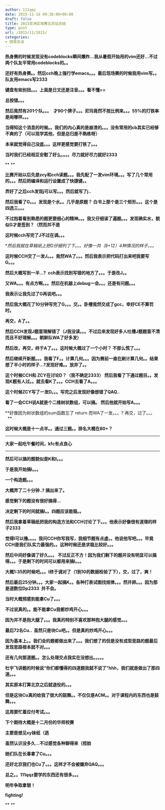```yaml
---
author: 111qqz
date: 2015-11-16 09:38:00+00:00
draft: false
title: 2015亚洲区域赛北京站总结
type: post
url: /2015/11/2015/
categories:
- 随笔杂谈
---
```










**热身赛的时候发现没有codeblocks瞬间爆炸...我从暑假开始用的vim还好...不过两个队友平常用codeblocks的。。**

**还好有热身赛。。然后cch晚上强行学emacs。。。最后现场赛的时候我用vim写。。队友用emacs写2333**

**键盘有些别扭。。。上面是日文还是注音。。。看不懂==**

**总按错。。。**



**然后竟然有201个队。。。  才90个牌子。。。尼玛竟然不按比例来。。。55%的打铁率是闹哪样。。。**

**当得知这个消息的时候。。我们的内心真的是崩溃的。。。没有常用的cb其实已经够不爽的了（可以现学其他，但是总归是不熟练呀）**

**本来就觉得自己没底。。。这样更感觉要打铁了。。。**

**当时我们已经相互安慰了好么。。。。尽力就好尽力就好2333**



** **

**比赛开始以后先是zcy和cch读题。。。我先配了一发vim环境。。。写了几个常用的。。。然后把编译和运行设置成了快捷键。。**

**弄好了之后cch发现j可以写。。。然后就写了j..**

**然后我看了G。。。发现是个水。。几乎是原题？ 白书上那个是三个矩形。。。这个是四选三。。。**

**不过抱着看到熟悉的题更要细心的精神。。。我又仔细读了遍题。。。发现确实水，貌似G才是签到？（然而并不是**



**这时候cch写完了J不过在调。。。**



**然后我就在草稿纸上把G仔细列了下。。。好像一共（8+12）*4种情况的样子。。。**

**这时候CCH交了一发J。。。竟然WA了。。。然后我表示把代码打出来吧我要写G。。。**

**然后大概写到一半...?  cch表示找到写错的地方了。。。于是改J。。**

**又WA。。。有点方啊。。。然后在机器上debug一会。。。还是有问题。。。**

**我表示让我先过了G再说吧。。。**

**然后我大概花了10分钟写完了G。。。交。。卧槽竟然交成了gcc，幸好CE不算罚时。**

**再交，A了。。**

**然后CCH发现J题意理解错了（J我没读。。。不过后来发现好多人吐槽J题题意不清而且不好理解。。。朝鲜队WA了好多发）**

**然后改，再交，终于A了。。。这时候大概过了一个小时？ 不那么慌了。。。**

**然后继续开新题。。。我看了F。。计算几何。。。因为赛前一直在刷计算几何。。结果想了半小时的样子...?发现好难。。放弃了。。**

**这个时候CCH和 ZCY在讨论D？（我不确定2333） 然后我看了下通过题目。。发现K题有人过。。就去看K了。。。CCH去看了A。。。**

**这个时候ZCY写了一发D。。。写完之后发现好像想错了QAQ..**

**看了一会CCH说A就是个二维树状数组，可以搞。 然后他就开始写A。。。**

**好像因为树状数组的sum函数忘了 return 而WA了一发。。。? 再交，过了。。。   **

**这时候大概是十一点半。。通过三题。。排名大概在80+？**

********************************************

**大家一起吃午餐时间，kfc有点良心**

********************************************

**然后可以搞的题貌似是K和I。。。**

**于是我开始搞I。。。**

**一个构造题。。。**

**大概弄了二十分钟..? 搞出来了。**

**感觉剩下的题没有很好搞得...**

**决定剩下的时间就搞I。。四题应该能稳。。**

**然后我拿着草稿纸把我的构造方法和CCH讨论了下。。。他表示好像很有道理的样子2333**

**觉得I可以撸。。。。我问CCH你写我写，我细节题有点虚。。他说他写吧。。。毕竟CCH是我们队实力最强的。。这种时候还是求稳比较好。。。**

**然后中间好像调了好久。。。 不过反正不方！因为我们剩下的题并没有明显可以搞得。。。于是剩下的时间可以都用来搞I。。。**

**大概1:35的时候吧。。。I终于调对了（1到10的数据检验了下），交，过了，爽！**



**然后最后25分钟。。。大家一起搞K。。各种打表试图找规律。。。然并卵。。。因为那是道数位Dp2333  并不会。**



**当时大概预感到能拿Cu了。。。**

**不过说真的。。能不能拿Cu我都炒鸡开心。。。**

**因为并不是抱大腿了。。。我真的特别不喜欢那种抱大腿的感觉。。。**

**最后72名Cu..  虽然只是块Cu吧。。但是真的炒鸡开心。。。**

**因为基本上。。我们会的题都做出来了。。。我们想了的但是没有成型思路的题最后发现思路根本就不对。。。**

**还有几何那道题。。怎么处理交点我实在没想出。。。。。**

**杜宇飞讲题的时候说“你们都懂得的四道题我就不说了”hhh，我们就是做出了那四道。。。**



**其实原本打算北京之后就退役的。。。**

**但是这块Cu真的给我了很大的鼓舞。。不仅仅是ACM。。对于课程内的东西也是鼓舞。。。**

**这周要忙着应付考试。。。**

**下个期待大概是十二月份的华师校赛**

**主要是想见xy妹纸（逃**

**虽然认识没多久...不过感觉各种聊得来（捂脸**

**她们队在长春拿了Cu。。。**

**还好北京我们也Cu了。。。这样才不会被嫌弃QAQ。。。**



**总之。。111qqz要学的东西还有很多。。。**

**明年争取拿银！**

**fighting!**

** **


